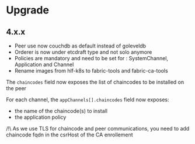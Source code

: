 # Upgrade

## 4.x.x

- Peer use now couchdb as default instead of goleveldb
- Orderer is now under etcdraft type and not solo anymore
- Policies are mandatory and need to be set for : SystemChannel, Application and Channel
- Rename images from hlf-k8s to fabric-tools and fabric-ca-tools

The `chaincodes` field now exposes the list of chaincodes to be installed on the peer

For each channel, the `appChannels[].chaincodes` field now exposes:
 - the name of the chaincode(s) to install
 - the application policy

/!\ As we use TLS for chaincode and peer communications, you need to add chaincode fqdn in the csrHost of the CA enrollement
